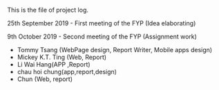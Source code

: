 This is the file of project log.

25th September 2019 - First meeting of the FYP (Idea elaborating)

9th October 2019 - Second meeting of the FYP (Assignment work)
 - Tommy Tsang (WebPage design, Report Writer, Mobile apps design)
 - Mickey K.T. Ting (Web, Report)
 - Li Wai Hang(APP ,Report)
 - chau hoi chung(app,report,design)
 - Chun (Web, report)
